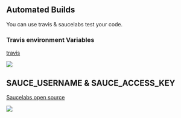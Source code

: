 ## Automated Builds

You can use travis & saucelabs test your code.

### Travis environment Variables

[travis](https://travis-ci.org/)

![](https://cloud.githubusercontent.com/assets/3949015/23390555/dafcf4ee-fda9-11e6-931a-8f4de5d0973b.png)

## SAUCE_USERNAME & SAUCE_ACCESS_KEY

[Saucelabs open source](https://saucelabs.com/open-source/open-sauce)

![](https://cloud.githubusercontent.com/assets/3949015/23390554/daf8a9e8-fda9-11e6-9de8-a796e2a89226.png)

